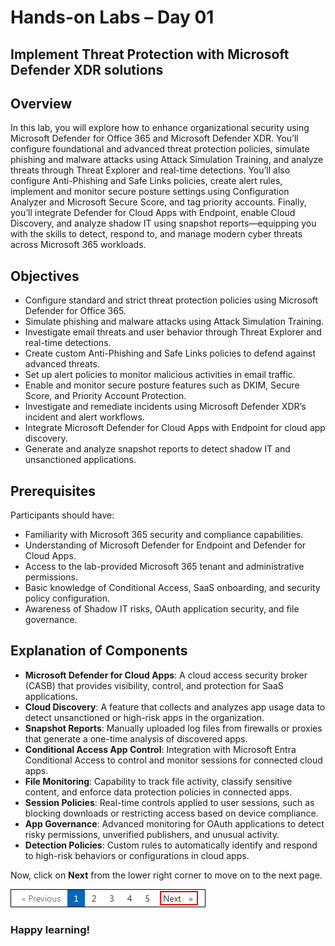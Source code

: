 # Hands-on Labs – Day 01
## Implement Threat Protection with Microsoft Defender XDR solutions

## Overview

In this lab, you will explore how to enhance organizational security using Microsoft Defender for Office 365 and Microsoft Defender XDR. You’ll configure foundational and advanced threat protection policies, simulate phishing and malware attacks using Attack Simulation Training, and analyze threats through Threat Explorer and real-time detections. You’ll also configure Anti-Phishing and Safe Links policies, create alert rules, implement and monitor secure posture settings using Configuration Analyzer and Microsoft Secure Score, and tag priority accounts. Finally, you’ll integrate Defender for Cloud Apps with Endpoint, enable Cloud Discovery, and analyze shadow IT using snapshot reports—equipping you with the skills to detect, respond to, and manage modern cyber threats across Microsoft 365 workloads.

## Objectives

- Configure standard and strict threat protection policies using Microsoft Defender for Office 365.
- Simulate phishing and malware attacks using Attack Simulation Training.
- Investigate email threats and user behavior through Threat Explorer and real-time detections.
- Create custom Anti-Phishing and Safe Links policies to defend against advanced threats.
- Set up alert policies to monitor malicious activities in email traffic.
- Enable and monitor secure posture features such as DKIM, Secure Score, and Priority Account Protection.
- Investigate and remediate incidents using Microsoft Defender XDR’s incident and alert workflows.
- Integrate Microsoft Defender for Cloud Apps with Endpoint for cloud app discovery.
- Generate and analyze snapshot reports to detect shadow IT and unsanctioned applications.

## Prerequisites

Participants should have:

- Familiarity with Microsoft 365 security and compliance capabilities.
- Understanding of Microsoft Defender for Endpoint and Defender for Cloud Apps.
- Access to the lab-provided Microsoft 365 tenant and administrative permissions.
- Basic knowledge of Conditional Access, SaaS onboarding, and security policy configuration.
- Awareness of Shadow IT risks, OAuth application security, and file governance.

## Explanation of Components

* **Microsoft Defender for Cloud Apps**: A cloud access security broker (CASB) that provides visibility, control, and protection for SaaS applications.
* **Cloud Discovery**: A feature that collects and analyzes app usage data to detect unsanctioned or high-risk apps in the organization.
* **Snapshot Reports**: Manually uploaded log files from firewalls or proxies that generate a one-time analysis of discovered apps.
* **Conditional Access App Control**: Integration with Microsoft Entra Conditional Access to control and monitor sessions for connected cloud apps.
* **File Monitoring**: Capability to track file activity, classify sensitive content, and enforce data protection policies in connected apps.
* **Session Policies**: Real-time controls applied to user sessions, such as blocking downloads or restricting access based on device compliance.
* **App Governance**: Advanced monitoring for OAuth applications to detect risky permissions, unverified publishers, and unusual activity.
* **Detection Policies**: Custom rules to automatically identify and respond to high-risk behaviors or configurations in cloud apps.

Now, click on **Next** from the lower right corner to move on to the next page.
 
  ![Start Your Azure Journey](../media/rd_gs_1_9.png)

### Happy learning!

